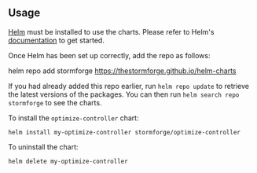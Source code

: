 ## Usage

[Helm](https://helm.sh) must be installed to use the charts.  Please refer to
Helm's [documentation](https://helm.sh/docs) to get started.

Once Helm has been set up correctly, add the repo as follows:

  helm repo add stormforge https://thestormforge.github.io/helm-charts

If you had already added this repo earlier, run `helm repo update` to retrieve
the latest versions of the packages.  You can then run `helm search repo
stormforge` to see the charts.

To install the `optimize-controller` chart:

    helm install my-optimize-controller stormforge/optimize-controller

To uninstall the chart:

    helm delete my-optimize-controller
